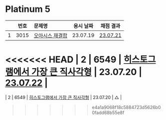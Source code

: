 # Platinum 5

|     | 번호 | 문제명                                       | 응시 날짜 |          채점 결과           |
| :-: | :--: | :------------------------------------------- | :-------: | :--------------------------: |
|  1  | 3015 | [오아시스 재결합](./3015.js)                 | 23.07.19  | [23.07.21](./replay/3015.js) |
<<<<<<< HEAD
|  2  | 6549 | [히스토그램에서 가장 큰 직사각형](./6549.js) | 23.07.20  | [23.07.22](./replay/6549.js) |
=======
|  2  | 6549 | [히스토그램에서 가장 큰 직사각형](./6549.js) | 23.07.20  |              △               |
>>>>>>> e4a1a9068f18c5884723d5626b00fadd68b55e8f
